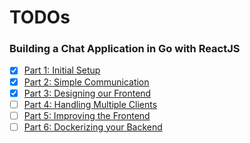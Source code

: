# TODOs

### Building a Chat Application in Go with ReactJS
- [x] [Part 1: Initial Setup](https://tutorialedge.net/projects/chat-system-in-go-and-react/part-1-initial-setup/)
- [x] [Part 2: Simple Communication](https://tutorialedge.net/projects/chat-system-in-go-and-react/part-2-simple-communication/)
- [x] [Part 3: Designing our Frontend](https://tutorialedge.net/projects/chat-system-in-go-and-react/part-3-designing-our-frontend/)
- [ ] [Part 4: Handling Multiple Clients](https://tutorialedge.net/projects/chat-system-in-go-and-react/part-4-handling-multiple-clients/)
- [ ] [Part 5: Improving the Frontend](https://tutorialedge.net/projects/chat-system-in-go-and-react/part-5-improved-frontend/)
- [ ] [Part 6: Dockerizing your Backend](https://tutorialedge.net/projects/chat-system-in-go-and-react/part-6-dockerizing-your-backend/)